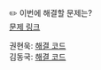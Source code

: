 ✏️ 이번에 해결할 문제는? <br>
[문제 링크](https://www.acmicpc.net/problem/2660)

권현욱: [해결 코드]() <br>
김동국: [해결 코드]() <br>
